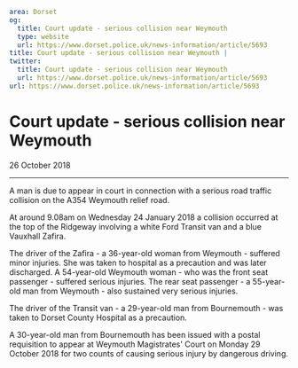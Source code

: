 ```yaml
area: Dorset
og:
  title: Court update - serious collision near Weymouth
  type: website
  url: https://www.dorset.police.uk/news-information/article/5693
title: Court update - serious collision near Weymouth |
twitter:
  title: Court update - serious collision near Weymouth
  url: https://www.dorset.police.uk/news-information/article/5693
url: https://www.dorset.police.uk/news-information/article/5693
```

# Court update - serious collision near Weymouth

26 October 2018

* * *

A man is due to appear in court in connection with a serious road traffic collision on the A354 Weymouth relief road.

At around 9.08am on Wednesday 24 January 2018 a collision occurred at the top of the Ridgeway involving a white Ford Transit van and a blue Vauxhall Zafira.

The driver of the Zafira - a 36-year-old woman from Weymouth - suffered minor injuries. She was taken to hospital as a precaution and was later discharged. A 54-year-old Weymouth woman - who was the front seat passenger - suffered serious injuries. The rear seat passenger - a 55-year-old man from Weymouth - also sustained very serious injuries.

The driver of the Transit van - a 29-year-old man from Bournemouth - was taken to Dorset County Hospital as a precaution.

A 30-year-old man from Bournemouth has been issued with a postal requisition to appear at Weymouth Magistrates' Court on Monday 29 October 2018 for two counts of causing serious injury by dangerous driving.
